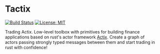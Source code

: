 # Tactix

[![Build Status](https://github.com/CAGS295/engine-rs/actions/workflows/build.yml/badge.svg)](https://github.com/CAGS295/engine-rs/actions/workflows/build.yml)
[![License: MIT](https://img.shields.io/badge/License-MIT-blue.svg)](https://opensource.org/licenses/MIT)

Trading Actix. 
Low-level toolbox with primitives for building finance applications 
based on rust's actor framework 
[Actix](https://github.com/actix/actix).
Create a graph of actors passing strongly typed messages between them
and start trading in rust with confidence!
